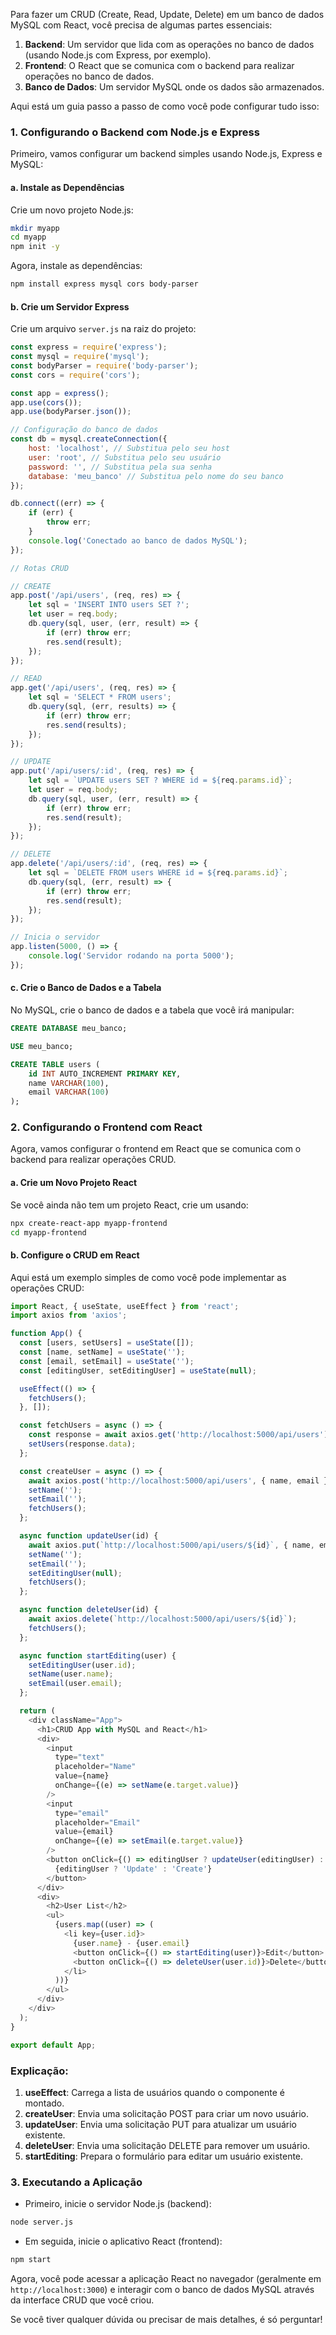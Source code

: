 Para fazer um CRUD (Create, Read, Update, Delete) em um banco de dados MySQL com React, você precisa de algumas partes essenciais:

1. **Backend**: Um servidor que lida com as operações no banco de dados (usando Node.js com Express, por exemplo).
2. **Frontend**: O React que se comunica com o backend para realizar operações no banco de dados.
3. **Banco de Dados**: Um servidor MySQL onde os dados são armazenados.

Aqui está um guia passo a passo de como você pode configurar tudo isso:

### 1. Configurando o Backend com Node.js e Express

Primeiro, vamos configurar um backend simples usando Node.js, Express e MySQL:

#### a. Instale as Dependências

Crie um novo projeto Node.js:

```bash
mkdir myapp
cd myapp
npm init -y
```

Agora, instale as dependências:

```bash
npm install express mysql cors body-parser
```

#### b. Crie um Servidor Express

Crie um arquivo `server.js` na raiz do projeto:

```javascript
const express = require('express');
const mysql = require('mysql');
const bodyParser = require('body-parser');
const cors = require('cors');

const app = express();
app.use(cors());
app.use(bodyParser.json());

// Configuração do banco de dados
const db = mysql.createConnection({
    host: 'localhost', // Substitua pelo seu host
    user: 'root', // Substitua pelo seu usuário
    password: '', // Substitua pela sua senha
    database: 'meu_banco' // Substitua pelo nome do seu banco
});

db.connect((err) => {
    if (err) {
        throw err;
    }
    console.log('Conectado ao banco de dados MySQL');
});

// Rotas CRUD

// CREATE
app.post('/api/users', (req, res) => {
    let sql = 'INSERT INTO users SET ?';
    let user = req.body;
    db.query(sql, user, (err, result) => {
        if (err) throw err;
        res.send(result);
    });
});

// READ
app.get('/api/users', (req, res) => {
    let sql = 'SELECT * FROM users';
    db.query(sql, (err, results) => {
        if (err) throw err;
        res.send(results);
    });
});

// UPDATE
app.put('/api/users/:id', (req, res) => {
    let sql = `UPDATE users SET ? WHERE id = ${req.params.id}`;
    let user = req.body;
    db.query(sql, user, (err, result) => {
        if (err) throw err;
        res.send(result);
    });
});

// DELETE
app.delete('/api/users/:id', (req, res) => {
    let sql = `DELETE FROM users WHERE id = ${req.params.id}`;
    db.query(sql, (err, result) => {
        if (err) throw err;
        res.send(result);
    });
});

// Inicia o servidor
app.listen(5000, () => {
    console.log('Servidor rodando na porta 5000');
});
```

#### c. Crie o Banco de Dados e a Tabela

No MySQL, crie o banco de dados e a tabela que você irá manipular:

```sql
CREATE DATABASE meu_banco;

USE meu_banco;

CREATE TABLE users (
    id INT AUTO_INCREMENT PRIMARY KEY,
    name VARCHAR(100),
    email VARCHAR(100)
);
```

### 2. Configurando o Frontend com React

Agora, vamos configurar o frontend em React que se comunica com o backend para realizar operações CRUD.

#### a. Crie um Novo Projeto React

Se você ainda não tem um projeto React, crie um usando:

```bash
npx create-react-app myapp-frontend
cd myapp-frontend
```

#### b. Configure o CRUD em React

Aqui está um exemplo simples de como você pode implementar as operações CRUD:

```javascript
import React, { useState, useEffect } from 'react';
import axios from 'axios';

function App() {
  const [users, setUsers] = useState([]);
  const [name, setName] = useState('');
  const [email, setEmail] = useState('');
  const [editingUser, setEditingUser] = useState(null);

  useEffect(() => {
    fetchUsers();
  }, []);

  const fetchUsers = async () => {
    const response = await axios.get('http://localhost:5000/api/users');
    setUsers(response.data);
  };

  const createUser = async () => {
    await axios.post('http://localhost:5000/api/users', { name, email });
    setName('');
    setEmail('');
    fetchUsers();
  };

  async function updateUser(id) {
    await axios.put(`http://localhost:5000/api/users/${id}`, { name, email });
    setName('');
    setEmail('');
    setEditingUser(null);
    fetchUsers();
  };

  async function deleteUser(id) {
    await axios.delete(`http://localhost:5000/api/users/${id}`);
    fetchUsers();
  };

  async function startEditing(user) {
    setEditingUser(user.id);
    setName(user.name);
    setEmail(user.email);
  };

  return (
    <div className="App">
      <h1>CRUD App with MySQL and React</h1>
      <div>
        <input
          type="text"
          placeholder="Name"
          value={name}
          onChange={(e) => setName(e.target.value)}
        />
        <input
          type="email"
          placeholder="Email"
          value={email}
          onChange={(e) => setEmail(e.target.value)}
        />
        <button onClick={() => editingUser ? updateUser(editingUser) : createUser()}>
          {editingUser ? 'Update' : 'Create'}
        </button>
      </div>
      <div>
        <h2>User List</h2>
        <ul>
          {users.map((user) => (
            <li key={user.id}>
              {user.name} - {user.email}
              <button onClick={() => startEditing(user)}>Edit</button>
              <button onClick={() => deleteUser(user.id)}>Delete</button>
            </li>
          ))}
        </ul>
      </div>
    </div>
  );
}

export default App;
```

### Explicação:

1. **useEffect**: Carrega a lista de usuários quando o componente é montado.
2. **createUser**: Envia uma solicitação POST para criar um novo usuário.
3. **updateUser**: Envia uma solicitação PUT para atualizar um usuário existente.
4. **deleteUser**: Envia uma solicitação DELETE para remover um usuário.
5. **startEditing**: Prepara o formulário para editar um usuário existente.

### 3. Executando a Aplicação

- Primeiro, inicie o servidor Node.js (backend):

```bash
node server.js
```

- Em seguida, inicie o aplicativo React (frontend):

```bash
npm start
```

Agora, você pode acessar a aplicação React no navegador (geralmente em `http://localhost:3000`) e interagir com o banco de dados MySQL através da interface CRUD que você criou.

Se você tiver qualquer dúvida ou precisar de mais detalhes, é só perguntar!
